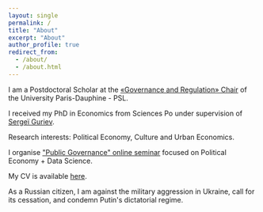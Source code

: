 ```yaml
---
layout: single
permalink: /
title: "About"
excerpt: "About"
author_profile: true
redirect_from:
  - /about/
  - /about.html
---
```


I am a Postdoctoral Scholar at the [«Governance and Regulation» Chair](https://chairgovreg.fondation-dauphine.fr/fr/node/1) of the University Paris-Dauphine - PSL. 

I received my PhD in Economics from Sciences Po under supervision of [Sergeï Guriev](https://sites.google.com/site/sguriev/). 

Research interests: Political Economy, Culture and Urban Economics. 

I organise ["Public Governance" online seminar](https://acss-dig.psl.eu/fr/seminaires/public-governance) focused on Political Economy + Data Science.

My CV is available [here](pdfs/cv.pdf).

As a Russian citizen, I am against the military aggression in Ukraine, call for its cessation, and condemn Putin's dictatorial regime.
